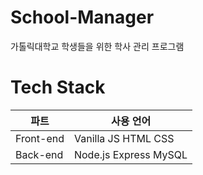 # School-Manager
가톨릭대학교 학생들을 위한 학사 관리 프로그램

# Tech Stack
|파트|사용 언어|
|---|---|
|Front-end|Vanilla JS HTML CSS|
|Back-end| Node.js Express MySQL|
